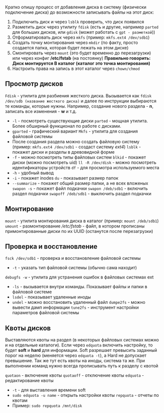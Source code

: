 Кратко опишу процесс от добавления диска в систему (физически подключение диска) до возможности записывать файлы на этот диск:
1. Подключить диск и через `lsblk` проверить, что диск появился
2. Разметить диск через утилиту `fdisk` (есть и другие, например `parted` для больших дисков, или `gdisk` (может работать с `gpt - разметкой`))
3. Отформатировать диск через `mkfs` (пример: `mkfs.ext4 /dev/sdb1`)
4. Создать точку монтирования через `mkdir` (по факту, просто создается папка, которая будет лежать на этом диске)
5. Смонтировать через `mount` (это будет временно до перезагрузки) или через конфиг **/etc/fstab** (на постоянку) **Правильно говорить: Диск монтируется В каталог (каталог это точка монтирования)**
6. Настроить права на запись в этот каталог через `chown/chmod`
## Просмотр дисков
`Fdisk` - утилита для разбиения жесткого диска. Вызывается как `fdisk /dev/sdb (название жесткого диска)` и далее по инструкции выбираются те команды, которые нужны. Например, создание нового раздела - **n**, записать все изменения - **w** и т.д.
- `-l` - посмотреть существующие диски
`parted` - мощная утилита. Более обширный функционал по работе с дисками.
- `gparted` - графический вариант
`Mkfs` - утилита для создания файловой системы
- После создания раздела можно создать файловую систему (пример: `mkfs.ext4 /dev/sdb1` - создаст систему *ext4*)
`lsblk` - покажет диски и разделы в древовидной форме
- `-f` - можно посмотреть типы файловых систем
`blkid` - покажет диски (можно посмотреть uid)
`ll -R /dev/disk` - можно посмотреть идентификаторы устройств
`df` - для просмотра используемого места
- `-h` - удобный вывод
- `-i` - покажет inodes
`du` - показывает размер папок
- `--summarize` - покажет общий размер папки, а не всех вложеных
`swapon -s` - покажет файл подкачки
`swapon /deb/sdb1` - включить раздел подкачки
`swapoff /deb/sdb1` - выключить раздел подкачки
## Монтирование
`mount` - утилита монтирования диска в каталог (пример: `mount /deb/sdb1`)
`umount` - размонтирование
*/etc/fstab* - файл, в котором прописаны примонтированные диски по их UUID (останутся после перезагрузки)
## Проверка и восстановление
`fsck /dev/sdb1` - проверка и восстановление файловой системы
- `-t` - указать тип файловой системы (обычно сама находит)

`debugfs -w` - утилита для устранения ошибок в файловых системах ext
- `-ls` - вызывается внутри команды. Показывает файлы и папки в файловой системе 
- `lsdel` - показывает удаленные иноды
- `undel` - можно восстановить удаленный файл
`dumpe2fs` - можно вывести дамп информации
`tune2fs` - инструмент настройки параметров файловой системы
## Квоты дисков
Выставляются квоты на раздел (в некоторых файловых системах можно и на отдельные каталоги). Если через `edquota` включить настройку, то будет **soft** и **hard** для информации. Soft разрешает превысить заданный порог на неделю (меняется через `edquota -t`), а Hard не допускает превышение. Так же тут есть квоты на иноды, система та же.
При выполнении команд нужно всегда прописывать путь к разделу с квотой

`quotaon` - включение квоты
`quotaoff` - отключение квоты
`edquota` - редактирование квоты
- `-t` - для выставления времени soft
- `sudo edquota -u name` - открыть настройки квоты
`repquota` - отчеты по квотам
- Пример: `sudo repquota /mnt/disk` 